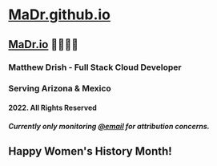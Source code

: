 # [MaDr.github.io](https://madrclouddev.github.io/)
## [MaDr.io](https://madr.io/) 🧑‍🚀🚀✨

### Matthew Drish - Full Stack Cloud Developer
### Serving Arizona & Mexico
#### 2022. All Rights Reserved
##### Currently only monitoring [@email](mailto:azbusiness@madr.io) for attribution concerns.
## Happy Women's History Month!
